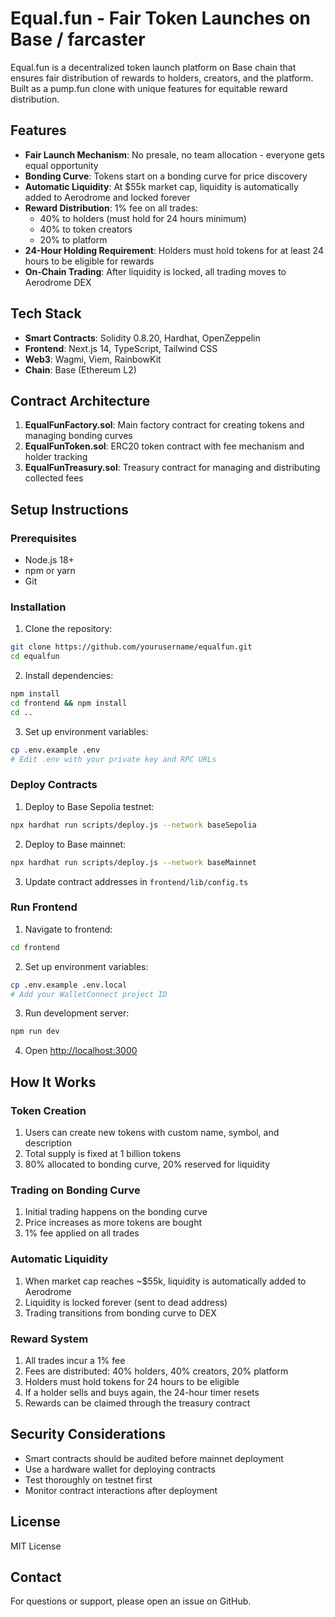 # Equal.fun - Fair Token Launches on Base / farcaster

Equal.fun is a decentralized token launch platform on Base chain that ensures fair distribution of rewards to holders, creators, and the platform. Built as a pump.fun clone with unique features for equitable reward distribution.

## Features

- **Fair Launch Mechanism**: No presale, no team allocation - everyone gets equal opportunity
- **Bonding Curve**: Tokens start on a bonding curve for price discovery
- **Automatic Liquidity**: At $55k market cap, liquidity is automatically added to Aerodrome and locked forever
- **Reward Distribution**: 1% fee on all trades:
  - 40% to holders (must hold for 24 hours minimum)
  - 40% to token creators
  - 20% to platform
- **24-Hour Holding Requirement**: Holders must hold tokens for at least 24 hours to be eligible for rewards
- **On-Chain Trading**: After liquidity is locked, all trading moves to Aerodrome DEX

## Tech Stack

- **Smart Contracts**: Solidity 0.8.20, Hardhat, OpenZeppelin
- **Frontend**: Next.js 14, TypeScript, Tailwind CSS
- **Web3**: Wagmi, Viem, RainbowKit
- **Chain**: Base (Ethereum L2)

## Contract Architecture

1. **EqualFunFactory.sol**: Main factory contract for creating tokens and managing bonding curves
2. **EqualFunToken.sol**: ERC20 token contract with fee mechanism and holder tracking
3. **EqualFunTreasury.sol**: Treasury contract for managing and distributing collected fees

## Setup Instructions

### Prerequisites

- Node.js 18+
- npm or yarn
- Git

### Installation

1. Clone the repository:
```bash
git clone https://github.com/yourusername/equalfun.git
cd equalfun
```

2. Install dependencies:
```bash
npm install
cd frontend && npm install
cd ..
```

3. Set up environment variables:
```bash
cp .env.example .env
# Edit .env with your private key and RPC URLs
```

### Deploy Contracts

1. Deploy to Base Sepolia testnet:
```bash
npx hardhat run scripts/deploy.js --network baseSepolia
```

2. Deploy to Base mainnet:
```bash
npx hardhat run scripts/deploy.js --network baseMainnet
```

3. Update contract addresses in `frontend/lib/config.ts`

### Run Frontend

1. Navigate to frontend:
```bash
cd frontend
```

2. Set up environment variables:
```bash
cp .env.example .env.local
# Add your WalletConnect project ID
```

3. Run development server:
```bash
npm run dev
```

4. Open [http://localhost:3000](http://localhost:3000)

## How It Works

### Token Creation
1. Users can create new tokens with custom name, symbol, and description
2. Total supply is fixed at 1 billion tokens
3. 80% allocated to bonding curve, 20% reserved for liquidity

### Trading on Bonding Curve
1. Initial trading happens on the bonding curve
2. Price increases as more tokens are bought
3. 1% fee applied on all trades

### Automatic Liquidity
1. When market cap reaches ~$55k, liquidity is automatically added to Aerodrome
2. Liquidity is locked forever (sent to dead address)
3. Trading transitions from bonding curve to DEX

### Reward System
1. All trades incur a 1% fee
2. Fees are distributed: 40% holders, 40% creators, 20% platform
3. Holders must hold tokens for 24 hours to be eligible
4. If a holder sells and buys again, the 24-hour timer resets
5. Rewards can be claimed through the treasury contract

## Security Considerations

- Smart contracts should be audited before mainnet deployment
- Use a hardware wallet for deploying contracts
- Test thoroughly on testnet first
- Monitor contract interactions after deployment

## License

MIT License

## Contact

For questions or support, please open an issue on GitHub.
